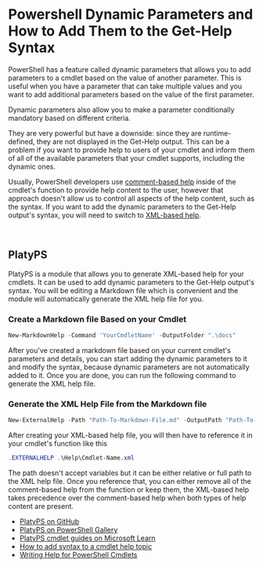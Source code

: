 # Powershell Dynamic Parameters and How to Add Them to the Get-Help Syntax

PowerShell has a feature called dynamic parameters that allows you to add parameters to a cmdlet based on the value of another parameter. This is useful when you have a parameter that can take multiple values and you want to add additional parameters based on the value of the first parameter.

Dynamic parameters also allow you to make a parameter conditionally mandatory based on different criteria.

They are very powerful but have a downside: since they are runtime-defined, they are not displayed in the Get-Help output. This can be a problem if you want to provide help to users of your cmdlet and inform them of all of the available parameters that your cmdlet supports, including the dynamic ones.

Usually, PowerShell developers use [comment-based help](https://learn.microsoft.com/en-us/powershell/scripting/developer/help/examples-of-comment-based-help) inside of the cmdlet's function to provide help content to the user, however that approach doesn't allow us to control all aspects of the help content, such as the syntax. If you want to add the dynamic parameters to the Get-Help output's syntax, you will need to switch to [XML-based help](https://learn.microsoft.com/en-us/powershell/utility-modules/platyps/create-help-using-platyps).

<br>

## PlatyPS

PlatyPS is a module that allows you to generate XML-based help for your cmdlets. It can be used to add dynamic parameters to the Get-Help output's syntax. You will be editing a Markdown file which is convenient and the module will automatically generate the XML help file for you.

### Create a Markdown file Based on your Cmdlet

```powershell
New-MarkdownHelp -Command 'YourCmdletName' -OutputFolder ".\docs"
```

After you've created a markdown file based on your current cmdlet's parameters and details, you can start adding the dynamic parameters to it and modify the syntax, because dynamic parameters are not automatically added to it. Once you are done, you can run the following command to generate the XML help file.

### Generate the XML Help File from the Markdown file

```powershell
New-ExternalHelp -Path "Path-To-Markdown-File.md" -OutputPath "Path-To-XML-File.xml" -Force
```

After creating your XML-based help file, you will then have to reference it in your cmdlet's function like this

```powershell
.EXTERNALHELP .\Help\Cmdlet-Name.xml
```

The path doesn't accept variables but it can be either relative or full path to the XML help file. Once you reference that, you can either remove all of the comment-based help from the function or keep them, the XML-based help takes precedence over the comment-based help when both types of help content are present.

* [PlatyPS on GitHub](https://github.com/PowerShell/platyps)
* [PlatyPS on PowerShell Gallery](https://www.powershellgallery.com/packages/platyPS)
* [PlatyPS cmdlet guides on Microsoft Learn](https://learn.microsoft.com/en-us/powershell/module/platyps)
* [How to add syntax to a cmdlet help topic](https://learn.microsoft.com/en-us/powershell/scripting/developer/help/how-to-add-syntax-to-a-cmdlet-help-topic)
* [Writing Help for PowerShell Cmdlets](https://learn.microsoft.com/en-us/powershell/scripting/developer/help/writing-help-for-windows-powershell-cmdlets)

<br>
